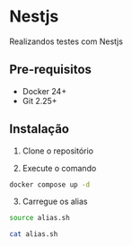 # Nestjs

Realizandos testes com Nestjs

## Pre-requisitos

- Docker 24+
- Git 2.25+

## Instalação

1. Clone o repositório

2. Execute o comando

```bash
docker compose up -d
```

3. Carregue os alias

```bash
source alias.sh
```

```bash
cat alias.sh
```
